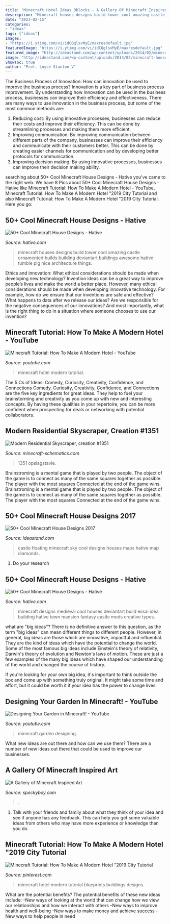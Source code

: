 ```yaml
---
title: "Minecraft Hotel Ideas Bblocks - A Gallery Of Minecraft Inspired Art"
description: "Minecraft houses designs build tower cool amazing castle ornamented builds building deviantart buildings awesome hative tumble pig nice architecture things"
date: "2023-02-15"
categories:
- "ideas"
tags: ["ideas"]
images:
- "https://i.ytimg.com/vi/idCQglsvMyE/maxresdefault.jpg"
featuredImage: "https://i.ytimg.com/vi/idCQglsvMyE/maxresdefault.jpg"
featured_image: "http://ideastand.com/wp-content/uploads/2014/02/minecraft-houses/castle-floating-in-sky-32.jpg"
image: "http://ideastand.com/wp-content/uploads/2014/02/minecraft-houses/castle-floating-in-sky-32.jpg"
ShowToc: true
author: "Prof. Loyce Stanton V"
---
```



The Business Process of Innovation: How can innovation be used to improve the business process?
Innovation is a key part of business process improvement. By understanding how innovation can be used in the business process, businesses can improve their efficiency and effectiveness. There are many ways to use innovation in the business process, but some of the most common methods are: 
1) Reducing cost: By using innovative processes, businesses can reduce their costs and improve their efficiency. This can be done by streamlining processes and making them more efficient. 
2) Improving communication: By improving communication between different parts of the company, businesses can improve their efficiency and communicate with their customers better. This can be done by creating easier channels for communication and by developing better protocols for communication. 
3) Improving decision making: By using innovative processes, businesses can improve their decision making ability.

	

		
searching about 50+ Cool Minecraft House Designs - Hative you've came to the right web. We have 8 Pics about 50+ Cool Minecraft House Designs - Hative like Minecraft Tutorial: How To Make A Modern Hotel - YouTube, Minecraft Tutorial: How To Make A Modern Hotel &quot;2019 City Tutorial and also Minecraft Tutorial: How To Make A Modern Hotel &quot;2019 City Tutorial. Here you go:
		
    
## 50+ Cool Minecraft House Designs - Hative

<img loading=lazy src="https://hative.com/wp-content/uploads/2014/02/minecraft-houses/ornamented-tower-design-50.jpg" onerror="this.onerror=null;this.src='https://tse3.mm.bing.net/th?id=OIP.jFE6Rn2X-AZM-wvAArdkOQHaJH&amp;pid=15.1';" alt="50+ Cool Minecraft House Designs - Hative">

_Source: hative.com_

>minecraft houses designs build tower cool amazing castle ornamented builds building deviantart buildings awesome hative tumble pig nice architecture things. 

	

Ethics and innovation: What ethical considerations should be made when developing new technology?
Invention ideas can be a great way to improve people’s lives and make the world a better place. However, many ethical considerations should be made when developing innovative technology. For example, how do we ensure that our inventions are safe and effective? What happens to data after we release our ideas? Are we responsible for the negative consequences of our innovations? And most importantly, what is the right thing to do in a situation where someone chooses to use our invention?

    
## Minecraft Tutorial: How To Make A Modern Hotel - YouTube

<img loading=lazy src="https://i.ytimg.com/vi/jqfA1DO9dlc/maxresdefault.jpg" onerror="this.onerror=null;this.src='https://tse4.mm.bing.net/th?id=OIP.REF9DLWoAJfxB6aXLOYiBgHaEK&amp;pid=15.1';" alt="Minecraft Tutorial: How To Make A Modern Hotel - YouTube">

_Source: youtube.com_

>minecraft hotel modern tutorial. 

	

The 5 Cs of Ideas: Comedy, Curiosity, Creativity, Confidence, and Connections
Comedy, Curiosity, Creativity, Confidence, and Connections are the five key ingredients for great ideas. They help to fuel your brainstorming and creativity as you come up with new and interesting concepts. By having these qualities in your repertoire, you can be more confident when prospecting for deals or networking with potential collaborators.

    
## Modern Residential Skyscraper, Creation #1351

<img loading=lazy src="https://www.minecraft-schematics.com/schematics/pictures/1351/large-picture-1351.png?time=1378276934" onerror="this.onerror=null;this.src='https://tse1.mm.bing.net/th?id=OIP.Xs3rBn7jHnC9uEJFKbE59gHaEp&amp;pid=15.1';" alt="Modern Residential Skyscraper, creation #1351">

_Source: minecraft-schematics.com_

>1351 opslagstavle. 

	

Brainstroming is a mental game that is played by two people. The object of the game is to connect as many of the same squares together as possible. The player with the most squares Connected at the end of the game wins. Brainstroming is a mental game that is played by two people. The object of the game is to connect as many of the same squares together as possible. The player with the most squares Connected at the end of the game wins.

    
## 50+ Cool Minecraft House Designs 2017

<img loading=lazy src="http://ideastand.com/wp-content/uploads/2014/02/minecraft-houses/castle-floating-in-sky-32.jpg" onerror="this.onerror=null;this.src='https://tse4.mm.bing.net/th?id=OIP.jDnNWi2LVX-FykRe5T04wwHaD-&amp;pid=15.1';" alt="50+ Cool Minecraft House Designs 2017">

_Source: ideastand.com_

>castle floating minecraft sky cool designs houses maps hative map diamonds. 

	

1. Do your research

    
## 50+ Cool Minecraft House Designs - Hative

<img loading=lazy src="https://hative.com/wp-content/uploads/2014/02/minecraft-houses/medieval-house-idea-24.jpg" onerror="this.onerror=null;this.src='https://tse1.mm.bing.net/th?id=OIP.FC_cKkRqnPdJjjE61TbQCwHaD7&amp;pid=15.1';" alt="50+ Cool Minecraft House Designs - Hative">

_Source: hative.com_

>minecraft designs medieval cool houses deviantart build essai idea building hative town mansion fantasy castle mods creative types. 

	

what are "big ideas"?
There is no definitive answer to this question, as the term "big ideas" can mean different things to different people. However, in general, big ideas are those which are innovative, impactful and influential. They are the kind of ideas which have the potential to change the world.
Some of the most famous big ideas include Einstein's theory of relativity, Darwin's theory of evolution and Newton's laws of motion. These are just a few examples of the many big ideas which have shaped our understanding of the world and changed the course of history.

If you're looking for your own big idea, it's important to think outside the box and come up with something truly original. It might take some time and effort, but it could be worth it if your idea has the power to change lives.

    
## Designing Your Garden In Minecraft! - YouTube

<img loading=lazy src="https://i.ytimg.com/vi/idCQglsvMyE/maxresdefault.jpg" onerror="this.onerror=null;this.src='https://tse2.mm.bing.net/th?id=OIP.Utls3qOaCIeddnT-dlOrwQHaEK&amp;pid=15.1';" alt="Designing Your Garden in Minecraft! - YouTube">

_Source: youtube.com_

>minecraft garden designing. 

	

What new ideas are out there and how can we use them?
There are a number of new ideas out there that could be used to improve our businesses.

    
## A Gallery Of Minecraft Inspired Art

<img loading=lazy src="https://speckyboy.com/wp-content/uploads/2013/03/CMAP-26.jpg" onerror="this.onerror=null;this.src='https://tse3.mm.bing.net/th?id=OIP.N6AJBQ_csBBiQ-NHrS8trAHaEK&amp;pid=15.1';" alt="A Gallery of Minecraft Inspired Art">

_Source: speckyboy.com_

>. 

	

1. Talk with your friends and family about what they think of your idea and see if anyone has any feedback. This can help you get some valuable ideas from others who may have more experience or knowledge than you do.

    
## Minecraft Tutorial: How To Make A Modern Hotel &quot;2019 City Tutorial

<img loading=lazy src="https://i.pinimg.com/736x/95/18/53/9518533860d01cf65bd64ad60a57cc3c.jpg" onerror="this.onerror=null;this.src='https://tse4.mm.bing.net/th?id=OIP.4my0MrFcWnivlTMCguI6QwHaEK&amp;pid=15.1';" alt="Minecraft Tutorial: How To Make A Modern Hotel &quot;2019 City Tutorial">

_Source: pinterest.com_

>minecraft hotel modern tutorial blueprints buildings designs. 

	

What are the potential benefits?
The potential benefits of these new ideas include: 
-New ways of looking at the world that can change how we view our relationships and how we interact with others 
-New ways to improve health and well-being 
-New ways to make money and achieve success 
-New ways to help people in need

